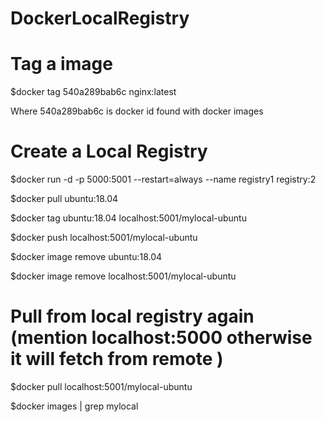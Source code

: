 # DockerLocalRegistry

# Tag a image

$docker tag 540a289bab6c nginx:latest

Where 540a289bab6c is docker id found with docker images

# Create a Local Registry 
$docker run -d -p 5000:5001 --restart=always --name registry1 registry:2

$docker pull ubuntu:18.04

$docker tag ubuntu:18.04 localhost:5001/mylocal-ubuntu

$docker push localhost:5001/mylocal-ubuntu

$docker image remove ubuntu:18.04

$docker image remove localhost:5001/mylocal-ubuntu
# Pull from local registry again (mention localhost:5000 otherwise it will fetch from remote ) 

$docker pull localhost:5001/mylocal-ubuntu

$docker images | grep mylocal
